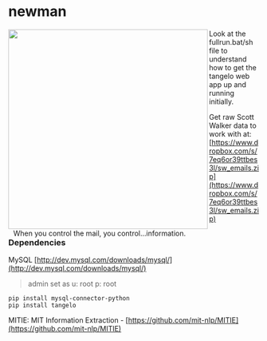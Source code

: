# newman

<img src="http://www.seinfeldscripts.com/images/newman1.jpg" height="400" align="left" />
<div style="float:left;padding-left: 10px;">When you control the mail, you control...information.</div>


Look at the fullrun.bat/sh file to understand how to get the tangelo web app up and running initially.


Get raw Scott Walker data to work with at: [https://www.dropbox.com/s/7eq6or39ttbes3l/sw_emails.zip](https://www.dropbox.com/s/7eq6or39ttbes3l/sw_emails.zip)



<div style="clear:both;" />

<h3>Dependencies</h3>

MySQL
[http://dev.mysql.com/downloads/mysql/](http://dev.mysql.com/downloads/mysql/)
<br/>
> admin set as u: root p: root

```
pip install mysql-connector-python
pip install tangelo
```

MITIE: MIT Information Extraction - [https://github.com/mit-nlp/MITIE](https://github.com/mit-nlp/MITIE)
